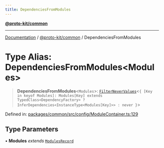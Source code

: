 ```yaml
---
title: DependenciesFromModules
---
```


[**@proto-kit/common**](../README.md)

***

[Documentation](../../../README.md) / [@proto-kit/common](../README.md) / DependenciesFromModules

# Type Alias: DependenciesFromModules\<Modules\>

> **DependenciesFromModules**\<`Modules`\>: [`FilterNeverValues`](FilterNeverValues.md)\<`{ [Key in keyof Modules]: Modules[Key] extends TypedClass<DependencyFactory> ? InferDependencies<InstanceType<Modules[Key]>> : never }`\>

Defined in: [packages/common/src/config/ModuleContainer.ts:129](https://github.com/proto-kit/framework/blob/b953c754e500c62f01fbbd6d09adfb2f5577269d/packages/common/src/config/ModuleContainer.ts#L129)

## Type Parameters

• **Modules** *extends* [`ModulesRecord`](../interfaces/ModulesRecord.md)
